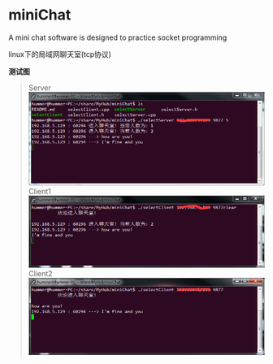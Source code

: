 # miniChat
A mini chat software is designed to practice socket programming

linux下的局域网聊天室(tcp协议)

**测试图**<br>
> Server<br>
![image](https://github.com/hummer123/miniChat/raw/master/README-PIC/server.png)
> Client1<br>
![image](https://github.com/hummer123/miniChat/raw/master/README-PIC/client1.png)
> Client2<br>
![image](https://github.com/hummer123/miniChat/raw/master/README-PIC/client2.png)

